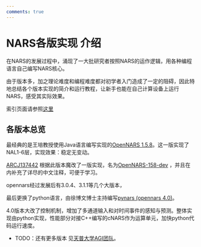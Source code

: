 ```yaml
---
comments: true
---
```


# NARS各版实现 介绍

在NARS的发展过程中，涌现了一大批研究者按照NARS的运作逻辑，用各种编程语言自己编写NARS核心。

由于版本多，加之理论难度和编程难度都对初学者入门造成了一定的阻碍，因此特地总结各个版本实现的简介和运行教程，让新手也能在自己计算设备上运行NARS，感受其实际效果。

索引页面请参照[这里](index.md)

## 各版本总览

最经典的是王培教授使用Java语言编写实现的[OpenNARS 1.5.8](impls/opennars.md/#opennars-1x)。这一版实现了NAL1-6层，实现效果：稳定无变动。

[ARCJ137442](https://github.com/ARCJ137442)
根据此版本魔改了一版实现，名为[OpenNARS-158-dev](https://github.com/ARCJ137442/OpenNARS-158-dev)
，并且在内补充了详尽的中文注释，可便于学习。

opennars经过发展后有3.0.4、3.1.1等几个大版本，

最后更换了python语言，由徐博文博士主持编写[pynars (opennars 4.0)](impls/pynars.md)。

4.0版本大改了控制机制，增加了多通道输入和对时间事件的感知与预测。整体实现由python实现，性能部分对接C++编写的cNARS作为运算单元，加快python代码运行速度。

- TODO：还有更多版本 见[天普大学AGI团队](https://cis.temple.edu/tagit/#projects)。
